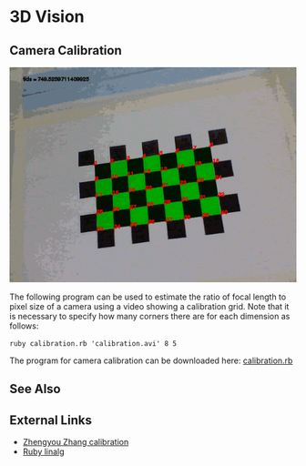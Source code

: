3D Vision
=========

Camera Calibration
------------------

![Camera calibration](images/calibration.png)

The following program can be used to estimate the ratio of focal length to pixel size of a camera using a video showing a calibration grid. Note that it is necessary to specify how many corners there are for each dimension as follows:

    ruby calibration.rb 'calibration.avi' 8 5

The program for camera calibration can be downloaded here: [calibration.rb](calibration.rb)

See Also
--------

External Links
--------------

* [Zhengyou Zhang calibration](http://research.microsoft.com/en-us/um/people/zhang/calib/)
* [Ruby linalg](http://rubyforge.org/projects/linalg/)

